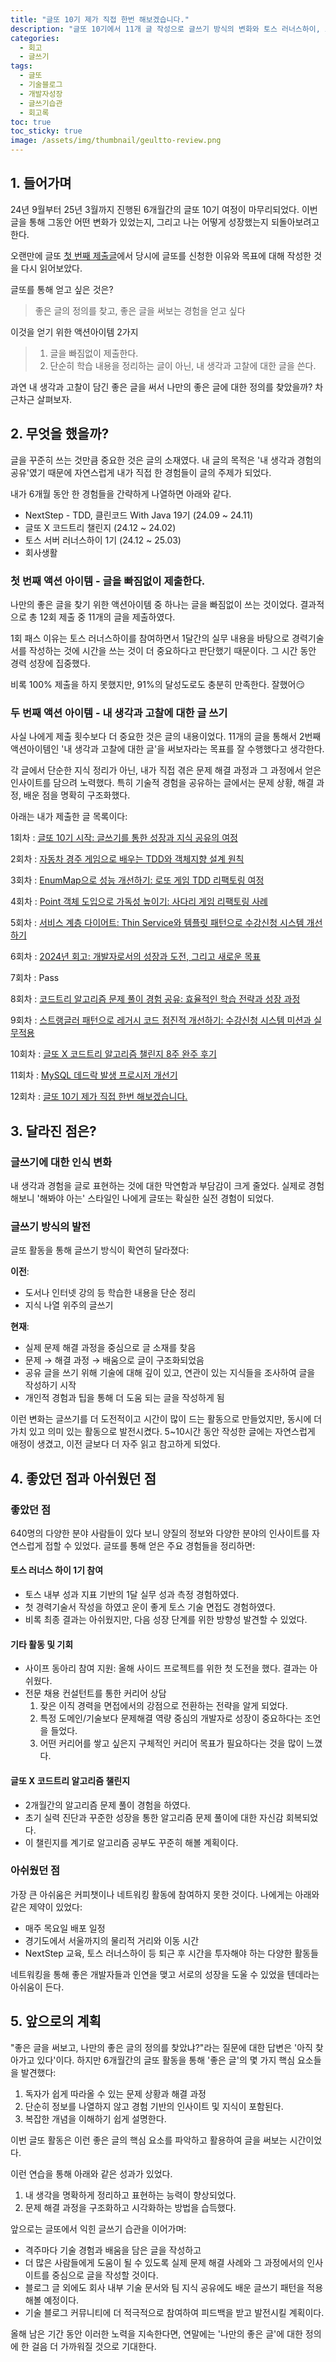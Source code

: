 ```yaml
---
title: "글또 10기 제가 직접 한번 해보겠습니다."
description: "글또 10기에서 11개 글 작성으로 글쓰기 방식의 변화와 토스 러너스하이, 코드트리 챌린지 등 다양한 기회를 얻은 6개월의 성장 기록"
categories: 
  - 회고
  - 글쓰기
tags: 
  - 글또
  - 기술블로그
  - 개발자성장
  - 글쓰기습관
  - 회고록
toc: true
toc_sticky: true
image: /assets/img/thumbnail/geultto-review.png
---
```

## 1. 들어가며 

24년 9월부터 25년 3월까지 진행된 6개월간의 글또 10기 여정이 마무리되었다.
이번 글을 통해 그동안 어떤 변화가 있었는지, 그리고 나는 어떻게 성장했는지 되돌아보려고 한다.

오랜만에 글또 [첫 번째 제출글](https://jeonje.github.io/posts/geultto-start-resolution/)에서 당시에 글또를 신청한 이유와 목표에 대해 작성한 것을 다시 읽어보았다.

글또를 통해 얻고 싶은 것은?
>좋은 글의 정의를 찾고, 좋은 글을 써보는 경험을 얻고 싶다

이것을 얻기 위한 액션아이템 2가지 
> 1. 글을 빠짐없이 제출한다.
> 2. 단순히 학습 내용을 정리하는 글이 아닌, 내 생각과 고찰에 대한 글을 쓴다.

과연 내 생각과 고찰이 담긴 좋은 글을 써서 나만의 좋은 글에 대한 정의를 찾았을까? 차근차근 살펴보자.

## 2. 무엇을 했을까?
글을 꾸준히 쓰는 것만큼 중요한 것은 글의 소재였다.
내 글의 목적은 '내 생각과 경험의 공유'였기 때문에 자연스럽게 내가 직접 한 경험들이 글의 주제가 되었다. 

내가 6개월 동안 한 경험들을 간략하게 나열하면 아래와 같다.
- NextStep - TDD, 클린코드 With Java 19기 (24.09 ~ 24.11)
- 글또 X 코드트리 챌린지 (24.12 ~ 24.02)
- 토스 서버 러너스하이 1기 (24.12 ~ 25.03)
- 회사생활

### 첫 번째 액션 아이템 - 글을 빠짐없이 제출한다.
나만의 좋은 글을 찾기 위한 액션아이템 중 하나는 글을 빠짐없이 쓰는 것이었다. 결과적으로 총 12회 제출 중 11개의 글을 제출하였다. 

1회 패스 이유는 토스 러너스하이를 참여하면서 1달간의 실무 내용을 바탕으로 경력기술서를 작성하는 것에 시간을 쓰는 것이 더 중요하다고 판단했기 때문이다. 그 시간 동안 경력 성장에 집중했다.

비록 100% 제출을 하지 못했지만, 91%의 달성도로도 충분히 만족한다. 잘했어😏

### 두 번째 액션 아이템 - 내 생각과 고찰에 대한 글 쓰기
사실 나에게 제출 횟수보다 더 중요한 것은 글의 내용이었다.
11개의 글을 통해서 2번째 액션아이템인 '내 생각과 고찰에 대한 글'을 써보자라는 목표를 잘 수행했다고 생각한다.

각 글에서 단순한 지식 정리가 아닌, 내가 직접 겪은 문제 해결 과정과 그 과정에서 얻은 인사이트를 담으려 노력했다. 특히 기술적 경험을 공유하는 글에서는 문제 상황, 해결 과정, 배운 점을 명확히 구조화했다.

아래는 내가 제출한 글 목록이다:

1회차 : [글또 10기 시작: 글쓰기를 통한 성장과 지식 공유의 여정](https://jeonje.github.io/posts/geultto-start-resolution/)

2회차 : [자동차 경주 게임으로 배우는 TDD와 객체지향 설계 원칙](https://jeonje.github.io/posts/geultto-racing-car-game-with-tdd-and-clean-code/)

3회차 : [EnumMap으로 성능 개선하기: 로또 게임 TDD 리팩토링 여정](https://jeonje.github.io/posts/geultto-lotto-game-with-tdd-and-clean-code/)

4회차 : [Point 객체 도입으로 가독성 높이기: 사다리 게임 리팩토링 사례](https://jeonje.github.io/posts/geultto-ladder-game-with-tdd-and-clean-code/)

5회차 : [서비스 계층 다이어트: Thin Service와 템플릿 패턴으로 수강신청 시스템 개선하기](https://jeonje.github.io/posts/geultto-learning-management-system-with-tdd-and-clean-code-1/)

6회차 : [2024년 회고: 개발자로서의 성장과 도전, 그리고 새로운 목표](https://jeonje.github.io/posts/geultto-review-in-2024/)

7회차 : Pass

8회차 : [코드트리 알고리즘 문제 풀이 경험 공유: 효율적인 학습 전략과 성장 과정](https://jeonje.github.io/posts/geultto-review-code-tree/)

9회차 : [스트랭글러 패턴으로 레거시 코드 점진적 개선하기: 수강신청 시스템 미션과 실무적용](https://jeonje.github.io/posts/geultto-learning-management-system-with-tdd-and-clean-code-2/)

10회차 : [글또 X 코드트리 알고리즘 챌린지 8주 완주 후기](https://jeonje.github.io/posts/geultto-codetree-challenge/)

11회차 : [MySQL 데드락 발생 프로시저 개선기](https://jeonje.github.io/posts/geultto-mysql-deadlock-improvement/)

12회차 : [글또 10기 제가 직접 한번 해보겠습니다.](https://jeonje.github.io/posts/geultto-review/)

## 3. 달라진 점은?
### 글쓰기에 대한 인식 변화
내 생각과 경험을 글로 표현하는 것에 대한 막연함과 부담감이 크게 줄었다. 실제로 경험해보니 '해봐야 아는' 스타일인 나에게 글또는 확실한 실전 경험이 되었다.

### 글쓰기 방식의 발전
글또 활동을 통해 글쓰기 방식이 확연히 달라졌다:

**이전**: 
- 도서나 인터넷 강의 등 학습한 내용을 단순 정리
- 지식 나열 위주의 글쓰기

**현재**:
- 실제 문제 해결 과정을 중심으로 글 소재를 찾음
- 문제 → 해결 과정 → 배움으로 글이 구조화되었음
- 공유 글을 쓰기 위해 기술에 대해 깊이 있고, 연관이 있는 지식들을 조사하여 글을 작성하기 시작
- 개인적 경험과 팁을 통해 더 도움 되는 글을 작성하게 됨 

이런 변화는 글쓰기를 더 도전적이고 시간이 많이 드는 활동으로 만들었지만, 동시에 더 가치 있고 의미 있는 활동으로 발전시켰다. 5~10시간 동안 작성한 글에는 자연스럽게 애정이 생겼고, 이전 글보다 더 자주 읽고 참고하게 되었다.

## 4. 좋았던 점과 아쉬웠던 점 
### 좋았던 점
640명의 다양한 분야 사람들이 있다 보니 양질의 정보와 다양한 분야의 인사이트를 자연스럽게 접할 수 있었다. 글또를 통해 얻은 주요 경험들을 정리하면:

#### 토스 러너스 하이 1기 참여
- 토스 내부 성과 지표 기반의 1달 실무 성과 측정 경험하였다.
- 첫 경력기술서 작성을 하였고 운이 좋게 토스 기술 면접도 경험하였다.
- 비록 최종 결과는 아쉬웠지만, 다음 성장 단계를 위한 방향성 발견할 수 있었다.

#### 기타 활동 및 기회
- 사이프 동아리 참여 지원: 올해 사이드 프로젝트를 위한 첫 도전을 했다. 결과는 아쉬웠다.
- 전문 채용 컨설턴트를 통한 커리어 상담
  1. 잦은 이직 경력을 면접에서의 강점으로 전환하는 전략을 알게 되었다.
  2. 특정 도메인/기술보다 문제해결 역량 중심의 개발자로 성장이 중요하다는 조언을 들었다.
  3. 어떤 커리어를 쌓고 싶은지 구체적인 커리어 목표가 필요하다는 것을 많이 느꼈다.


#### 글또 X 코드트리 알고리즘 챌린지
- 2개월간의 알고리즘 문제 풀이 경험을 하였다.
- 초기 실력 진단과 꾸준한 성장을 통한 알고리즘 문제 풀이에 대한 자신감 회복되었다. 
- 이 챌린지를 계기로 알고리즘 공부도 꾸준히 해볼 계획이다.

### 아쉬웠던 점 
가장 큰 아쉬움은 커피챗이나 네트워킹 활동에 참여하지 못한 것이다. 나에게는 아래와 같은 제약이 있었다:

- 매주 목요일 배포 일정
- 경기도에서 서울까지의 물리적 거리와 이동 시간
- NextStep 교육, 토스 러너스하이 등 퇴근 후 시간을 투자해야 하는 다양한 활동들

네트워킹을 통해 좋은 개발자들과 인연을 맺고 서로의 성장을 도울 수 있었을 텐데라는 아쉬움이 든다.

## 5. 앞으로의 계획
"좋은 글을 써보고, 나만의 좋은 글의 정의를 찾았냐?"라는 질문에 대한 답변은 '아직 찾아가고 있다'이다. 하지만 6개월간의 글또 활동을 통해 '좋은 글'의 몇 가지 핵심 요소들을 발견했다:

1. 독자가 쉽게 따라올 수 있는 문제 상황과 해결 과정
2. 단순히 정보를 나열하지 않고 경험 기반의 인사이트 및 지식이 포함된다.
3. 복잡한 개념을 이해하기 쉽게 설명한다.

이번 글또 활동은 이런 좋은 글의 핵심 요소를 파악하고 활용하여 글을 써보는 시간이었다. 

이런 연습을 통해 아래와 같은 성과가 있었다.

1. 내 생각을 명확하게 정리하고 표현하는 능력이 향상되었다.
2. 문제 해결 과정을 구조화하고 시각화하는 방법을 습득했다.

앞으로는 글또에서 익힌 글쓰기 습관을 이어가며:
- 격주마다 기술 경험과 배움을 담은 글을 작성하고
- 더 많은 사람들에게 도움이 될 수 있도록 실제 문제 해결 사례와 그 과정에서의 인사이트를 중심으로 글을 작성할 것이다.
- 블로그 글 외에도 회사 내부 기술 문서와 팀 지식 공유에도 배운 글쓰기 패턴을 적용해볼 예정이다.
- 기술 블로그 커뮤니티에 더 적극적으로 참여하여 피드백을 받고 발전시킬 계획이다.

올해 남은 기간 동안 이러한 노력을 지속한다면, 연말에는 '나만의 좋은 글'에 대한 정의에 한 걸음 더 가까워질 것으로 기대한다.
